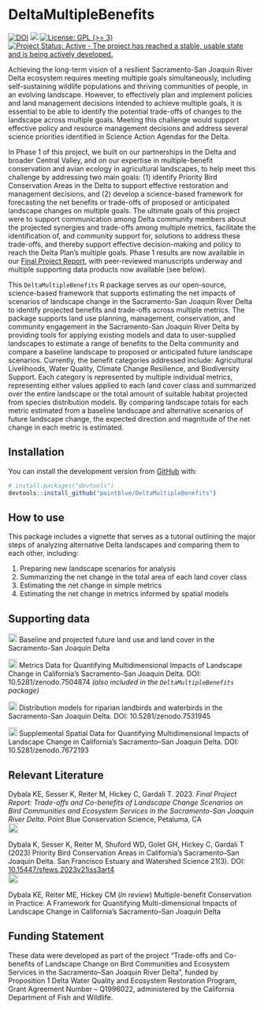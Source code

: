 
<!-- README.md is generated from README.Rmd. Please edit that file -->
<!-- <img src="man/figures/PB_logo_RGB_Full_Color_cs.jpg" align="left" alt="" width="180" /><br><br> -->

# DeltaMultipleBenefits

<!-- badges: start -->

[![DOI](https://zenodo.org/badge/380353580.svg)](https://zenodo.org/badge/latestdoi/380353580)
[![](https://img.shields.io/badge/devel%20version-1.0.0-blue.svg)](https://github.com/pointblue/DeltaMultipleBenefits)
[![License: GPL (\>=
3)](https://img.shields.io/badge/license-GPL%20(%3E=%203)-blue.svg)](https://cran.r-project.org/web/licenses/GPL%20(%3E=%203))
[![Project Status: Active - The project has reached a stable, usable
state and is being actively
developed.](https://www.repostatus.org/badges/latest/active.svg)](https://www.repostatus.org/#active)
<!-- badges: end -->

Achieving the long-term vision of a resilient Sacramento-San Joaquin
River Delta ecosystem requires meeting multiple goals simultaneously,
including self-sustaining wildlife populations and thriving communities
of people, in an evolving landscape. However, to effectively plan and
implement policies and land management decisions intended to achieve
multiple goals, it is essential to be able to identify the potential
trade-offs of changes to the landscape across multiple goals. Meeting
this challenge would support effective policy and resource management
decisions and address several science priorities identified in Science
Action Agendas for the Delta.

In Phase 1 of this project, we built on our partnerships in the Delta
and broader Central Valley, and on our expertise in multiple-benefit
conservation and avian ecology in agricultural landscapes, to help meet
this challenge by addressing two main goals: (1) identify Priority Bird
Conservation Areas in the Delta to support effective restoration and
management decisions, and (2) develop a science-based framework for
forecasting the net benefits or trade-offs of proposed or anticipated
landscape changes on multiple goals. The ultimate goals of this project
were to support communication among Delta community members about the
projected synergies and trade-offs among multiple metrics, facilitate
the identification of, and community support for, solutions to address
these trade-offs, and thereby support effective decision-making and
policy to reach the Delta Plan’s multiple goals. Phase 1 results are now
available in our <a
href="https://www.kristendybala.com/files/Dybala2023_DeltaMultipleBenefits_Report.pdf"
target="_blank">Final Project Report</a>, with peer-reviewed manuscripts
underway and multiple supporting data products now available (see
below).

This `DeltaMultipleBenefits` R package serves as our open-source,
science-based framework that supports estimating the net impacts of
scenarios of landscape change in the Sacramento-San Joaquin River Delta
to identify projected benefits and trade-offs across multiple metrics.
The package supports land use planning, management, conservation, and
community engagement in the Sacramento-San Joaquin River Delta by
providing tools for applying existing models and data to user-supplied
landscapes to estimate a range of benefits to the Delta community and
compare a baseline landscape to proposed or anticipated future landscape
scenarios. Currently, the benefit categories addressed include:
Agricultural Livelihoods, Water Quality, Climate Change Resilience, and
Biodiversity Support. Each category is represented by multiple
individual metrics, representing either values applied to each land
cover class and summarized over the entire landscape or the total amount
of suitable habitat projected from species distribution models. By
comparing landscape totals for each metric estimated from a baseline
landscape and alternative scenarios of future landscape change, the
expected direction and magnitude of the net change in each metric is
estimated.

## Installation

<!--You can install the released version of DeltaMultipleBenefits from [CRAN](https://CRAN.R-project.org) with:
&#10;``` r
install.packages("DeltaMultipleBenefits")
```
&#10;And the development version from [GitHub](https://github.com/) with:-->

You can install the development version from
[GitHub](https://github.com/) with:

``` r
# install.packages("devtools")
devtools::install_github("pointblue/DeltaMultipleBenefits")
```

## How to use

This package includes a vignette that serves as a tutorial outlining the
major steps of analyzing alternative Delta landscapes and comparing them
to each other, including:

1.  Preparing new landscape scenarios for analysis
2.  Summarizing the net change in the total area of each land cover
    class
3.  Estimating the net change in simple metrics  
4.  Estimating the net change in metrics informed by spatial models

## Supporting data

<a href="https://apps.wildlife.ca.gov/bios6/?bookmark=356"
target="_blank"><img src="https://raw.githubusercontent.com/FortAwesome/Font-Awesome/6.x/svgs/solid/arrow-up-right-from-square.svg" width="18" height="18"></a>
Baseline and projected future land use and land cover in the
Sacramento-San Joaquin Delta

<a href="https://doi.org/10.5281/zenodo.7504874"
target="_blank"><img src="https://raw.githubusercontent.com/FortAwesome/Font-Awesome/6.x/svgs/solid/arrow-up-right-from-square.svg" width="18" height="18"></a>
Metrics Data for Quantifying Multidimensional Impacts of Landscape
Change in California’s Sacramento–San Joaquin Delta. DOI:
10.5281/zenodo.7504874 *(also included in the `DeltaMultipleBenefits`
package)*

<a href="https://doi.org/10.5281/zenodo.7531945"
target="_blank"><img src="https://raw.githubusercontent.com/FortAwesome/Font-Awesome/6.x/svgs/solid/arrow-up-right-from-square.svg" width="18" height="18"></a>
Distribution models for riparian landbirds and waterbirds in the
Sacramento-San Joaquin Delta. DOI: 10.5281/zenodo.7531945

<a href="https://doi.org/10.5281/zenodo.7672193"
target="_blank"><img src="https://raw.githubusercontent.com/FortAwesome/Font-Awesome/6.x/svgs/solid/arrow-up-right-from-square.svg" width="18" height="18"></a>
Supplemental Spatial Data for Quantifying Multidimensional Impacts of
Landscape Change in California’s Sacramento–San Joaquin Delta. DOI:
10.5281/zenodo.7672193

## Relevant Literature

Dybala KE, Sesser K, Reiter M, Hickey C, Gardali T. 2023. *Final Project
Report: Trade-offs and Co-benefits of Landscape Change Scenarios on Bird
Communities and Ecosystem Services in the Sacramento-San Joaquin River
Delta.* Point Blue Conservation Science, Petaluma, CA<br> <a
href="https://www.kristendybala.com/files/Dybala2023_DeltaMultipleBenefits_Report.pdf"
target="_blank"><img src="https://raw.githubusercontent.com/FortAwesome/Font-Awesome/6.x/svgs/solid/file-pdf.svg" width="20" height="20"></a>

Dybala K, Sesser K, Reiter M, Shuford WD, Golet GH, Hickey C, Gardali T
(2023) Priority Bird Conservation Areas in California’s Sacramento–San
Joaquin Delta. San Francisco Estuary and Watershed Science 21(3). DOI:
[10.15447/sfews.2023v21iss3art4](https://doi.org/10.15447/sfews.2023v21iss3art4)<br>
<a
href="https://www.kristendybala.com/files/Dybala2023_PriorityBirdConservationAreas.pdf"
target="_blank"><img src="https://raw.githubusercontent.com/FortAwesome/Font-Awesome/6.x/svgs/solid/file-pdf.svg" width="20" height="20"></a>

Dybala KE, Reiter ME, Hickey CM (*In review*) Multiple-benefit
Conservation in Practice: A Framework for Quantifying Multi-dimensional
Impacts of Landscape Change in California’s Sacramento–San Joaquin Delta

## Funding Statement

These data were developed as part of the project “Trade-offs and
Co-benefits of Landscape Change on Bird Communities and Ecosystem
Services in the Sacramento–San Joaquin River Delta”, funded by
Proposition 1 Delta Water Quality and Ecosystem Restoration Program,
Grant Agreement Number – Q1996022, administered by the California
Department of Fish and Wildlife.
